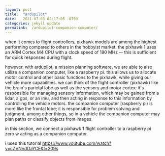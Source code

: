```yaml
---
layout:	post
title:	"ardupilot"
date:   2021-07-08 02:17:05 -0700
categories:	jekyll update
permalink:	/ardupilot-companion-computer/
---
```

when it comes to flight controllers, pixhawk models are among the highest performing compared to others in the hobbyist market. the pixhawk 1 uses an ARM Cortex M4 CPU with a clock speed of 180 MHz -- this is sufficient for quick responses during flight.

however, with ardupilot, a mission planning software, we are able to also utilize a companion computer, like a raspberry pi. this allows us to allocate motor control and other basic functions to the pixhawk, while giving our vehicle more capabilities. we can think of the flight controller (pixhawk) like the brain's parietal lobe as well as the sensory and motor cortex: it's responsible for managing sensory information, which may be gained from a lidar, a gps, or an imu, and then acting in response to this information by controlling the vehicle motors. the companion computer (raspberry pi) is more like the frontal lobe; it is responsible for problem solving and judgment, among other things, so in a vehicle the companion computer may plan paths or classify objects from images.

in this section, we connect a pixhawk 1 flight controller to a raspberry pi zero w acting as a companion computer.

i used this tutorial https://www.youtube.com/watch?v=cZVNndOaYCE&t=209s
